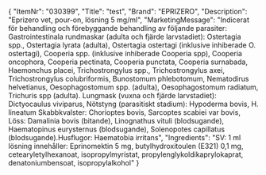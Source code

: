 {
  "ItemNr": "030399",
  "Title": "test",
  "Brand": "EPRIZERO",
  "Description": "Eprizero vet, pour-on, lösning 5 mg/ml",
  "MarketingMessage": "Indicerat för behandling och förebyggande behandling av följande parasiter: Gastrointestinala rundmaskar (adulta och fjärde larvstadiet): Ostertagia spp., Ostertagia lyrata (adulta), Ostertagia ostertagi (inklusive inhiberade O. ostertagi), Cooperia spp. (inklusive inhiberade Cooperia spp), Cooperia oncophora, Cooperia pectinata, Cooperia punctata, Cooperia surnabada, Haemonchus placei, Trichostrongylus spp., Trichostrongylus axei, Trichostrongylus colubriformis, Bunostomum phlebotomum, Nematodirus helvetianus, Oesophagostomum spp. (adulta), Oesophagostomum radiatum, Trichuris spp (adulta). Lungmask (vuxna och fjärde larvstadiet): Dictyocaulus viviparus, Nötstyng (parasitiskt stadium): Hypoderma bovis, H. lineatum Skabbkvalster: Chorioptes bovis, Sarcoptes scabiei var bovis, Löss: Damalinia bovis (bitande), Linognathus vituli (blodsugande), Haematopinus eurysternus (blodsugande), Solenopotes capillatus (blodsugande).Husflugor: Haematobia irritans",
  "Ingredients": "SV: 1 ml lösning innehåller: Eprinomektin 5 mg, butylhydroxitoulen (E321) 0,1 mg, cetearyletylhexanoat, isopropylmyristat, propylenglykoldikaprylokaprat, denatoniumbensoat, isopropylalkohol"
}